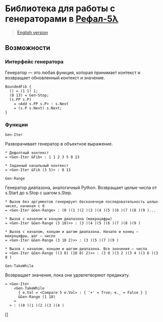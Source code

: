 # Библиотека для работы с генераторами в [Рефал-5λ](https://github.com/bmstu-iu9/refal-5-lambda)

> [English version](./README.md)

## Возможности

### Интерфейс генератора

Генератор — это любая функция, которая принимает контекст и возвращает обновленный контекст и значение.

```refal
BoundedFib {
  () = (1 1) 1;
  (8 13) = Gen-Stop;
  (s.PP s.P)
    = <Add s.PP s.P> : s.Next
    = (s.P s.Next) s.Next;
}
```

### Функции

`Gen-Iter`

Разворачивает генератор в объектное выражение.

```refal
* Дефолтный контекст
= <Gen-Iter &Fib> : 1 1 2 3 5 8 13

* Заданный начальный контекст
= <Gen-Iter &Fib (3 5)> : 8 13
```

`Gen-Range`

Генератор диапазона, аналогичный Python. Возвращает целые числа от s.Start до s.Stop с шагом s.Step.

```refal
* Вызов без аргументов генерирует бесконечную последовательность целых чисел, начиная с 0
= <Gen-Iter &Gen-Range> : (0 )(1 )(2 )(3 )(4 )(5 )(6 )(7 )(8 )(9 )...

* Вызов с началом и концом диапазона (макроцифры)
= <Gen-Iter &Gen-Range (3 10)>> : (3 )(4 )(5 )(6 )(7 )(8 )(9 )

* Вызов с началом, концом и шагом диапазона. Начало и конец — макроцифры, шаг — число
= <Gen-Iter &Gen-Range (3 10 2)>> : (3 )(5 )(7 )(9 )

* Вызов с началом, концом и шагом диапазона. Все значения — числа
= <Gen-Iter &Gen-Range ((3 0) (10 0) 2)>> : (3 0 )(3 2 )(3 4 )(3 6 )(3 8 )
```

`Gen-TakeWhile`

Возвращает значения, пока они удовлетворяют предикату.

```refal
= <Gen-Iter
    <Gen-TakeWhile
      { e.Val = <Compare 5 e.Val> : { '+' = True; e._ = False } }
      &Gen-Range (1 10)
    >
  > : ((0 )(1 )(2 )(3 )(4 )
```

[]